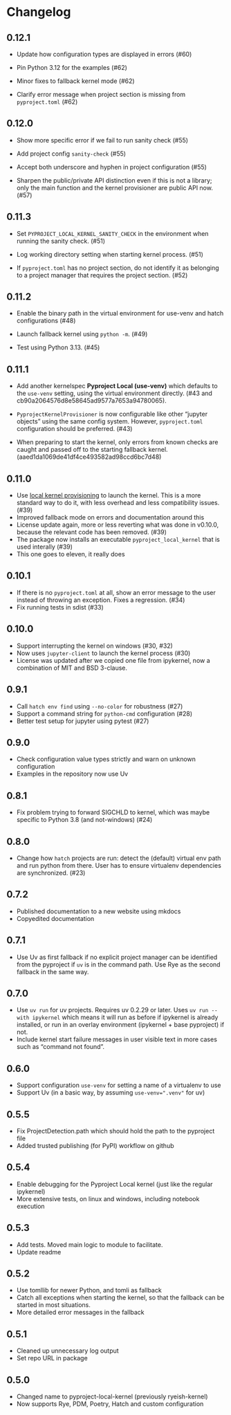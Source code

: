 # Changelog

## 0.12.1

- Update how configuration types are displayed in errors (#60)

- Pin Python 3.12 for the examples (#62)

- Minor fixes to fallback kernel mode (#62)

- Clarify error message when project section is missing from `pyproject.toml`
  (#62)


## 0.12.0

- Show more specific error if we fail to run sanity check (#55)

- Add project config `sanity-check` (#55)

- Accept both underscore and hyphen in project configuration (#55)

- Sharpen the public/private API distinction even if this is not a library;
  only the main function and the kernel provisioner are public API now. (#57)

## 0.11.3

- Set `PYPROJECT_LOCAL_KERNEL_SANITY_CHECK` in the environment when running the
  sanity check. (#51)

- Log working directory setting when starting kernel process. (#51)

- If `pyproject.toml` has no project section, do not identify it as belonging
  to a project manager that requires the project section. (#52)

## 0.11.2

- Enable the binary path in the virtual environment for use-venv
  and hatch configurations (#48)

- Launch fallback kernel using `python -m`. (#49)

- Test using Python 3.13. (#45)

## 0.11.1

- Add another kernelspec **Pyproject Local (use-venv)** which defaults to the
  `use-venv` setting, using the virtual environment directly.
  (#43 and cb90a2064576d8e58645ad9577a7653a94780065).

- `PyprojectKernelProvisioner` is now configurable like other “jupyter objects”
  using the same config system. However, `pyproject.toml` configuration
  should be preferred. (#43)

- When preparing to start the kernel, only errors from known checks
  are caught and passed off to the starting fallback kernel.
  (aaed1da1069de41df4ce493582ad98ccd6bc7d48)

## 0.11.0

- Use [local kernel provisioning][lkp] to launch the kernel. This is
  a more standard way to do it, with less overhead and less compatibility
  issues. (#39)
- Improved fallback mode on errors and documentation around this
- License update again, more or less reverting what was done in v0.10.0,
  because the relevant code has been removed. (#39)
- The package now installs an executable `pyproject_local_kernel` that is
  used interally (#39)
- This one goes to eleven, it really does

[lkp]: https://jupyter-client.readthedocs.io/en/latest/provisioning.html

## 0.10.1

- If there is no `pyproject.toml` at all, show an error message to the user
  instead of throwing an exception. Fixes a regression. (#34)
- Fix running tests in sdist (#33)

## 0.10.0

- Support interrupting the kernel on windows (#30, #32)
- Now uses `jupyter-client` to launch the kernel process (#30)
- License was updated after we copied one file from ipykernel,
  now a combination of MIT and BSD 3-clause.

## 0.9.1

- Call `hatch env find` using `--no-color` for robustness (#27)
- Support a command string for `python-cmd` configuration (#28)
- Better test setup for jupyter using pytest (#27)

## 0.9.0

- Check configuration value types strictly and warn on unknown configuration
- Examples in the repository now use Uv

## 0.8.1

- Fix problem trying to forward SIGCHLD to kernel, which was maybe specific to
  Python 3.8 (and not-windows) (#24)

## 0.8.0

- Change how `hatch` projects are run: detect the (default) virtual env path
  and run python from there. User has to ensure virtualenv dependencies are
  synchronized. (#23)

## 0.7.2

- Published documentation to a new website using mkdocs
- Copyedited documentation

## 0.7.1

- Use Uv as first fallback if no explicit project manager can be identified
  from the pyproject if `uv` is in the command path. Use Rye as the second
  fallback in the same way.

## 0.7.0

- Use `uv run` for uv projects. Requires uv 0.2.29 or later.
  Uses `uv run --with ipykernel` which means it will run as
  before if ipykernel is already installed, or run in an overlay
  environment (ipykernel + base pyproject) if not.
- Include kernel start failure messages in user visible text in more cases such
  as “command not found”.

## 0.6.0

- Support configuration `use-venv` for setting a name of a virtualenv to use
- Support Uv (in a basic way, by assuming `use-venv=".venv"` for uv)

## 0.5.5

- Fix ProjectDetection.path which should hold the path to the pyproject file
- Added trusted publishing (for PyPI) workflow on github

## 0.5.4

- Enable debugging for the Pyproject Local kernel (just like the regular
ipykernel)
- More extensive tests, on linux and windows, including notebook execution

## 0.5.3

- Add tests. Moved main logic to module to facilitate.
- Update readme

## 0.5.2

- Use tomllib for newer Python, and tomli as fallback
- Catch all exceptions when starting the kernel, so that the fallback can be
started in most situations.
- More detailed error messages in the fallback

## 0.5.1

- Cleaned up unnecessary log output
- Set repo URL in package

## 0.5.0

- Changed name to pyproject-local-kernel (previously ryeish-kernel)
- Now supports Rye, PDM, Poetry, Hatch and custom configuration
